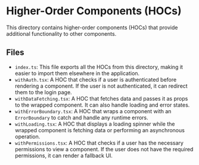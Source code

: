 # Higher-Order Components (HOCs)

This directory contains higher-order components (HOCs) that provide additional functionality to other components.

## Files

*   `index.ts`: This file exports all the HOCs from this directory, making it easier to import them elsewhere in the application.
*   `withAuth.tsx`: A HOC that checks if a user is authenticated before rendering a component. If the user is not authenticated, it can redirect them to the login page.
*   `withDataFetching.tsx`: A HOC that fetches data and passes it as props to the wrapped component. It can also handle loading and error states.
*   `withErrorBoundary.tsx`: A HOC that wraps a component with an `ErrorBoundary` to catch and handle any runtime errors.
*   `withLoading.tsx`: A HOC that displays a loading spinner while the wrapped component is fetching data or performing an asynchronous operation.
*   `withPermissions.tsx`: A HOC that checks if a user has the necessary permissions to view a component. If the user does not have the required permissions, it can render a fallback UI.

